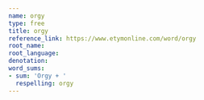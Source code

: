```yaml
---
name: orgy
type: free
title: orgy
reference_link: https://www.etymonline.com/word/orgy
root_name: 
root_language: 
denotation: 
word_sums:
- sum: 'Orgy + '
  respelling: orgy
---
```

